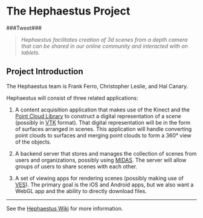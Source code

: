 The Hephaestus Project
======================

###Tweet###

> _Hephaestus facilitates creation of 3d scenes from a depth camera that can be shared in our online community and interacted with on tablets._

## Project Introduction ##

The Hephaestus team is Frank Ferro, Christopher Leslie, and Hal Canary.

Hephaestus will consist of three related applications:

1. A content acquisition application that makes use of the Kinect and the [Point Cloud Library](http://pointclouds.org/) to construct a digital representation of a scene (possibly in [VTK](http://www.vtk.org/) format).  That digital representation will be in the form of surfaces arranged in scenes.  This application will handle converting point clouds to surfaces and merging point clouds to form a 360&#176; view of the objects.

2. A backend server that stores and manages the collection of scenes from users and organizations, possibly using [MIDAS](http://www.midasplatform.org/).  The server will allow groups of users to share scenes with each other.

3. A set of viewing apps for rendering scenes (possibly making use of [VES](http://www.vtk.org/Wiki/VES)).  The primary goal is the iOS and Android apps, but we also want a WebGL app and the ability to directly download files.

* * *

See the [Hephaestus Wiki](https://github.com/HephaestusVision/hephaestus/wiki) for more information.
